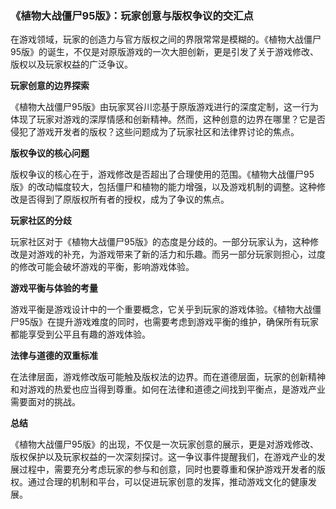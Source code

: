 ### 《植物大战僵尸95版》：玩家创意与版权争议的交汇点

在游戏领域，玩家的创造力与官方版权之间的界限常常是模糊的。《植物大战僵尸95版》的诞生，不仅是对原版游戏的一次大胆创新，更是引发了关于游戏修改、版权以及玩家权益的广泛争议。

**玩家创意的边界探索**

《植物大战僵尸95版》由玩家冥谷川恋基于原版游戏进行的深度定制，这一行为体现了玩家对游戏的深厚情感和创新精神。然而，这种创意的边界在哪里？它是否侵犯了游戏开发者的版权？这些问题成为了玩家社区和法律界讨论的焦点。

**版权争议的核心问题**

版权争议的核心在于，游戏修改是否超出了合理使用的范围。《植物大战僵尸95版》的改动幅度较大，包括僵尸和植物的能力增强，以及游戏机制的调整。这种修改是否得到了原版权所有者的授权，成为了争议的焦点。

**玩家社区的分歧**

玩家社区对于《植物大战僵尸95版》的态度是分歧的。一部分玩家认为，这种修改是对游戏的补充，为游戏带来了新的活力和乐趣。而另一部分玩家则担心，过度的修改可能会破坏游戏的平衡，影响游戏体验。

**游戏平衡与体验的考量**

游戏平衡是游戏设计中的一个重要概念，它关乎到玩家的游戏体验。《植物大战僵尸95版》在提升游戏难度的同时，也需要考虑到游戏平衡的维护，确保所有玩家都能享受到公平且有趣的游戏体验。

**法律与道德的双重标准**

在法律层面，游戏修改版可能触及版权法的边界。而在道德层面，玩家的创新精神和对游戏的热爱也应当得到尊重。如何在法律和道德之间找到平衡点，是游戏产业需要面对的挑战。

**总结**

《植物大战僵尸95版》的出现，不仅是一次玩家创意的展示，更是对游戏修改、版权保护以及玩家权益的一次深刻探讨。这一争议事件提醒我们，在游戏产业的发展过程中，需要充分考虑玩家的参与和创意，同时也要尊重和保护游戏开发者的版权。通过合理的机制和平台，可以促进玩家创意的发挥，推动游戏文化的健康发展。